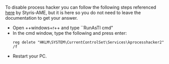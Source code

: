 To disable process hacker you can follow the following steps referenced [here](https://github.com/Atlas-OS/Atlas/issues/730#issuecomment-1522501012) by Styris-AME, but it is here so you do not need to leave the documentation to get your answer.

* Open ++windows+r++ and type ``RunAsTI cmd"
* In the cmd window, type the following and press enter:
    ```batch
    reg delete "HKLM\SYSTEM\CurrentControlSet\Services\kprocesshacker2" /f
    ```
* Restart your PC.